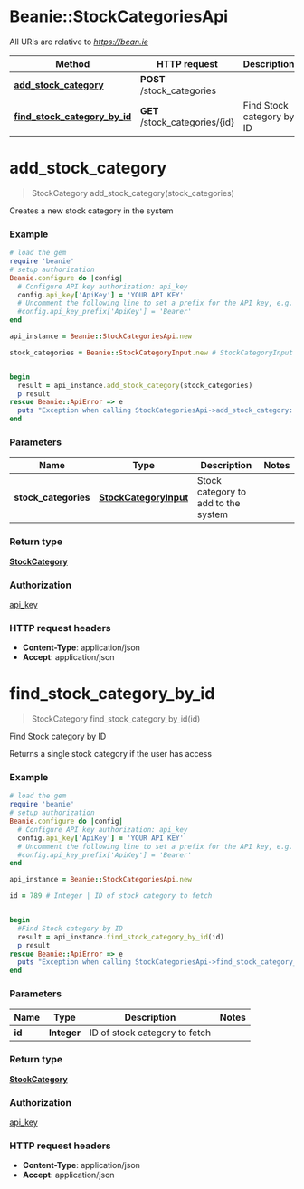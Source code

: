 # Beanie::StockCategoriesApi

All URIs are relative to *https://bean.ie*

Method | HTTP request | Description
------------- | ------------- | -------------
[**add_stock_category**](StockCategoriesApi.md#add_stock_category) | **POST** /stock_categories | 
[**find_stock_category_by_id**](StockCategoriesApi.md#find_stock_category_by_id) | **GET** /stock_categories/{id} | Find Stock category by ID


# **add_stock_category**
> StockCategory add_stock_category(stock_categories)



Creates a new stock category in the system

### Example
```ruby
# load the gem
require 'beanie'
# setup authorization
Beanie.configure do |config|
  # Configure API key authorization: api_key
  config.api_key['ApiKey'] = 'YOUR API KEY'
  # Uncomment the following line to set a prefix for the API key, e.g. 'Bearer' (defaults to nil)
  #config.api_key_prefix['ApiKey'] = 'Bearer'
end

api_instance = Beanie::StockCategoriesApi.new

stock_categories = Beanie::StockCategoryInput.new # StockCategoryInput | Stock category to add to the system


begin
  result = api_instance.add_stock_category(stock_categories)
  p result
rescue Beanie::ApiError => e
  puts "Exception when calling StockCategoriesApi->add_stock_category: #{e}"
end
```

### Parameters

Name | Type | Description  | Notes
------------- | ------------- | ------------- | -------------
 **stock_categories** | [**StockCategoryInput**](StockCategoryInput.md)| Stock category to add to the system | 

### Return type

[**StockCategory**](StockCategory.md)

### Authorization

[api_key](../README.md#api_key)

### HTTP request headers

 - **Content-Type**: application/json
 - **Accept**: application/json



# **find_stock_category_by_id**
> StockCategory find_stock_category_by_id(id)

Find Stock category by ID

Returns a single stock category if the user has access

### Example
```ruby
# load the gem
require 'beanie'
# setup authorization
Beanie.configure do |config|
  # Configure API key authorization: api_key
  config.api_key['ApiKey'] = 'YOUR API KEY'
  # Uncomment the following line to set a prefix for the API key, e.g. 'Bearer' (defaults to nil)
  #config.api_key_prefix['ApiKey'] = 'Bearer'
end

api_instance = Beanie::StockCategoriesApi.new

id = 789 # Integer | ID of stock category to fetch


begin
  #Find Stock category by ID
  result = api_instance.find_stock_category_by_id(id)
  p result
rescue Beanie::ApiError => e
  puts "Exception when calling StockCategoriesApi->find_stock_category_by_id: #{e}"
end
```

### Parameters

Name | Type | Description  | Notes
------------- | ------------- | ------------- | -------------
 **id** | **Integer**| ID of stock category to fetch | 

### Return type

[**StockCategory**](StockCategory.md)

### Authorization

[api_key](../README.md#api_key)

### HTTP request headers

 - **Content-Type**: application/json
 - **Accept**: application/json



